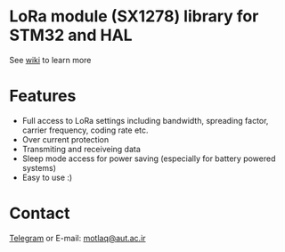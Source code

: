 # LoRa module (SX1278) library for STM32 and HAL
See [wiki](https://github.com/SMotlaq/LoRa_third/wiki) to learn more

# Features
* Full access to LoRa settings including bandwidth, spreading factor, carrier frequency, coding rate etc.
* Over current protection
* Transmiting and receiveing data
* Sleep mode access for power saving (especially for battery powered systems)
* Easy to use :)

# Contact
[Telegram](http://t.me/s_motlaq) or E-mail: motlaq@aut.ac.ir
